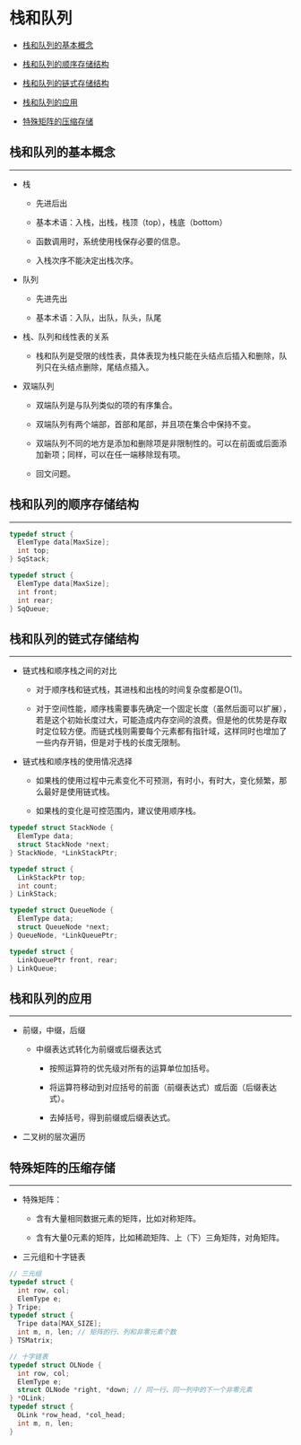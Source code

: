 # 栈和队列

  + [栈和队列的基本概念](#栈和队列的基本概念)

  + [栈和队列的顺序存储结构](#栈和队列的顺序存储结构)

  + [栈和队列的链式存储结构](#栈和队列的链式存储结构)

  + [栈和队列的应用](#栈和队列的应用)

  + [特殊矩阵的压缩存储](#特殊矩阵的压缩存储)

## 栈和队列的基本概念

***

  + 栈

    - 先进后出

    - 基本术语：入栈，出栈，栈顶（top），栈底（bottom）

    - 函数调用时，系统使用栈保存必要的信息。

    - 入栈次序不能决定出栈次序。

  + 队列

    - 先进先出

    - 基本术语：入队，出队，队头，队尾

  + 栈、队列和线性表的关系

    - 栈和队列是受限的线性表，具体表现为栈只能在头结点后插入和删除，队列只在头结点删除，尾结点插入。

  + 双端队列

    - 双端队列是与队列类似的项的有序集合。

    - 双端队列有两个端部，首部和尾部，并且项在集合中保持不变。

    - 双端队列不同的地方是添加和删除项是非限制性的。可以在前面或后面添加新项；同样，可以在任一端移除现有项。

    - 回文问题。

## 栈和队列的顺序存储结构

***

```c
typedef struct {
  ElemType data[MaxSize];
  int top;
} SqStack;
```

```c
typedef struct {
  ElemType data[MaxSize];
  int front;
  int rear;
} SqQueue;
```

## 栈和队列的链式存储结构

***

  + 链式栈和顺序栈之间的对比

    - 对于顺序栈和链式栈，其进栈和出栈的时间复杂度都是O(1)。

    - 对于空间性能，顺序栈需要事先确定一个固定长度（虽然后面可以扩展），若是这个初始长度过大，可能造成内存空间的浪费。但是他的优势是存取时定位较方便。而链式栈则需要每个元素都有指针域，这样同时也增加了一些内存开销，但是对于栈的长度无限制。

  + 链式栈和顺序栈的使用情况选择

    - 如果栈的使用过程中元素变化不可预测，有时小，有时大，变化频繁，那么最好是使用链式栈。

    - 如果栈的变化是可控范围内，建议使用顺序栈。

```c
typedef struct StackNode {
  ElemType data;
  struct StackNode *next;
} StackNode, *LinkStackPtr;

typedef struct {
  LinkStackPtr top;
  int count;
} LinkStack;
```

```c
typedef struct QueueNode {
  ElemType data;
  struct QueueNode *next;
} QueueNode, *LinkQueuePtr;

typedef struct {
  LinkQueuePtr front, rear;
} LinkQueue;
```

## 栈和队列的应用

***

  + 前缀，中缀，后缀

    - 中缀表达式转化为前缀或后缀表达式

      - 按照运算符的优先级对所有的运算单位加括号。

      - 将运算符移动到对应括号的前面（前缀表达式）或后面（后缀表达式）。

      - 去掉括号，得到前缀或后缀表达式。

  + 二叉树的层次遍历

## 特殊矩阵的压缩存储

***

  + 特殊矩阵：

    - 含有大量相同数据元素的矩阵，比如对称矩阵。

    - 含有大量0元素的矩阵，比如稀疏矩阵、上（下）三角矩阵，对角矩阵。

  + 三元组和十字链表

```c
// 三元组
typedef struct {
  int row, col;
  ElemType e;
} Tripe;
typedef struct {
  Tripe data[MAX_SIZE];
  int m, n, len; // 矩阵的行、列和非零元素个数
} TSMatrix;
```

```c
// 十字链表
typedef struct OLNode {
  int row, col;
  ElemType e;
  struct OLNode *right, *down; // 同一行、同一列中的下一个非零元素
} *OLink;
typedef struct {
  OLink *row_head, *col_head;
  int m, n, len;
}
```
